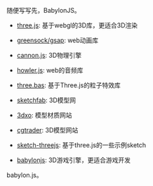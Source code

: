 
随便写写先，BabylonJS。

- [three.js](https://threejs.org): 基于webgl的3D库，更适合3D渲染
- [greensock/gsap](https://greensock.com/): web动画库
- [cannon.js](https://github.com/schteppe/cannon.js): 3D物理引擎
- [howler.js](https://howlerjs.com/): web的音频库
- [three.bas](https://github.com/zadvorsky/three.bas): 基于Three.js的粒子特效库

- [sketchfab](https://sketchfab.com/): 3D模型网
- [3dxo](https://www.3dxo.com/): 模型材质网站
- [cgtrader](https://www.cgtrader.com/): 3D模型网站

- [sketch-threejs](https://github.com/ykob/sketch-threejs): 基于three.js的一些示例sketch

- [babylonjs](https://www.babylonjs.com/): 3D游戏引擎，更适合游戏开发

babylon.js。
